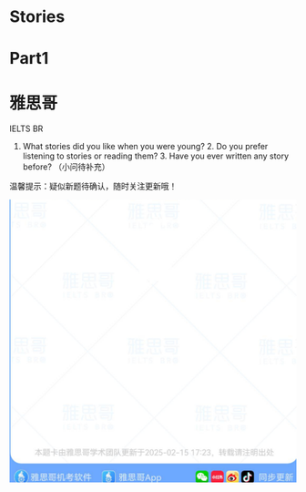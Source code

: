 # Stories  

# Part1  

# 雅思哥  

IELTS BR  

1. What stories did you like when you were young? 2. Do you prefer listening to stories or reading them? 3. Have you ever written any story before? （小问待补充）  

温馨提示：疑似新题待确认，随时关注更新哦！  

![](images/7f7aa36d2e0df2225e00afb53ec5d1a5c22ff421b441343330740b02cdf008e9.jpg)  
